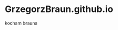 # GrzegorzBraun.github.io
<!DOCTYPE html>
<html>
<head>
  <meta charset = "utf-8">
  <title>kocham grzegorza</title>
</head>
  <body>
    <p>kocham brauna</p>
  </body>
</html>
